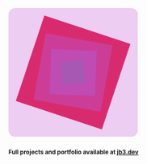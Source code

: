 <a href="https://github.com/jb3/fractal"><img width="256px" src="fractal-20251101-113904.png"/></a>

<sub>**Full projects and portfolio available at [jb3.dev](https://jb3.dev/)**</sub>
